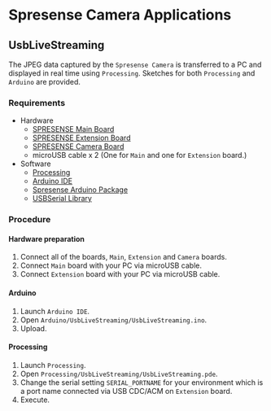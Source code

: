 # Spresense Camera Applications
## UsbLiveStreaming

The JPEG data captured by the `Spresense Camera` is transferred to a PC and displayed in real time using `Processing`. Sketches for both `Processing` and `Arduino` are provided.

### Requirements

- Hardware
    - [SPRESENSE Main Board](https://www.switch-science.com/catalog/3900/)
    - [SPRESENSE Extension Board](https://www.switch-science.com/catalog/3901/)
    - [SPRESENSE Camera Board](https://www.switch-science.com/catalog/4119/)
    - microUSB cable x 2 (One for `Main` and one for `Extension` board.)
- Software
    - [Processing](https://processing.org/download)
    - [Arduino IDE](https://www.arduino.cc/en/software)
    - [Spresense Arduino Package](https://developer.sony.com/develop/spresense/docs/arduino_set_up_en.html)
    - [USBSerial Library](https://github.com/baggio63446333/USBSerial)

### Procedure

#### Hardware preparation

1. Connect all of the boards, `Main`, `Extension` and `Camera` boards.
2. Connect `Main` board with your PC via microUSB cable.
3. Connect `Extension` board with your PC via microUSB cable.
#### Arduino

1. Launch `Arduino IDE`.
2. Open `Arduino/UsbLiveStreaming/UsbLiveStreaming.ino`.
3. Upload.

#### Processing

1. Launch `Processing`.
2. Open `Processing/UsbLiveStreaming/UsbLiveStreaming.pde`.
3. Change the serial setting `SERIAL_PORTNAME` for your environment which is a port name connected via USB CDC/ACM on `Extension` board.
4. Execute.
